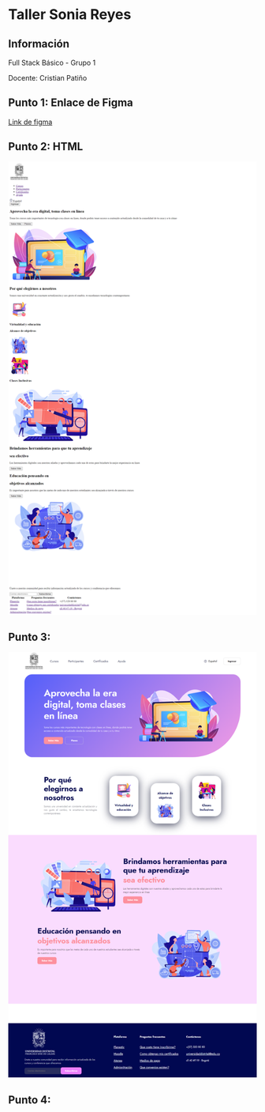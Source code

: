 <h1>Taller Sonia Reyes</h1>

<h2>Información</h2>
<p>Full Stack Básico - Grupo 1</p>
<p>Docente: Cristian Patiño</p>


<h2>Punto 1: Enlace de Figma</h2>
<a href="https://www.figma.com/file/pichmoOgqbpdyBfVESGICs/Mockup-clase?type=design&node-id=0%3A1&t=KZdrZgYQcYBzAqkt-1" target="_blank">Link de figma</a>

<h2>Punto 2: HTML</h2>
<img src="./public/images/html.png" alt="html">

<h2>Punto 3: </h2>
<img src="./public/images/css.png" alt="html">

<h2>Punto 4: </h2>

